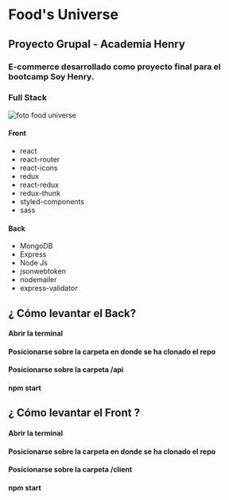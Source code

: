# Food's Universe

## Proyecto Grupal - Academia Henry

### E-commerce desarrollado como proyecto final para el bootcamp Soy Henry.

### Full Stack


![foto food universe](https://user-images.githubusercontent.com/39442992/177390741-d8ad92e1-3ad5-475b-8813-2fa9504ddea9.png)


#### Front 

-   react
-   react-router
-   react-icons
-   redux
-   react-redux
-   redux-thunk
-   styled-components
-   sass

#### Back 

-   MongoDB
-   Express
-   Node Js
-   jsonwebtoken
-   nodemailer
-   express-validator

 ## ¿ Cómo levantar el Back?
 
 #### Abrir la terminal
 #### Posicionarse sobre la carpeta en donde se ha clonado el repo
 #### Posicionarse sobre la carpeta /api
 #### npm start
 
  ## ¿ Cómo levantar el Front ?
 
 #### Abrir la terminal
 #### Posicionarse sobre la carpeta en donde se ha clonado el repo
 #### Posicionarse sobre la carpeta /client
 #### npm start
 

